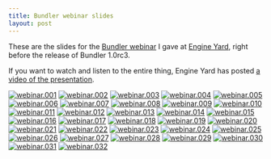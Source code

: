 ```yaml
---
title: Bundler webinar slides
layout: post
---
```

These are the slides for the [Bundler webinar](http://www.engineyard.com/video/13917022) I gave at [Engine Yard](http://engineyard.com), right before the release of Bundler 1.0rc3.

If you want to watch and listen to the entire thing,  Engine Yard has posted [a video of the presentation](http://www.engineyard.com/video/13917022).

<a href="webinar.001.jpg" rel="facebox" class="image"><img src="webinar.001.jpg" alt="webinar.001"></a>
<a href="webinar.002.jpg" rel="facebox" class="image"><img src="webinar.002.jpg" alt="webinar.002"></a>
<a href="webinar.003.jpg" rel="facebox" class="image"><img src="webinar.003.jpg" alt="webinar.003"></a>
<a href="webinar.004.jpg" rel="facebox" class="image"><img src="webinar.004.jpg" alt="webinar.004"></a>
<a href="webinar.005.jpg" rel="facebox" class="image"><img src="webinar.005.jpg" alt="webinar.005"></a>
<a href="webinar.006.jpg" rel="facebox" class="image"><img src="webinar.006.jpg" alt="webinar.006"></a>
<a href="webinar.007.jpg" rel="facebox" class="image"><img src="webinar.007.jpg" alt="webinar.007"></a>
<a href="webinar.008.jpg" rel="facebox" class="image"><img src="webinar.008.jpg" alt="webinar.008"></a>
<a href="webinar.009.jpg" rel="facebox" class="image"><img src="webinar.009.jpg" alt="webinar.009"></a>
<a href="webinar.010.jpg" rel="facebox" class="image"><img src="webinar.010.jpg" alt="webinar.010"></a>
<a href="webinar.011.jpg" rel="facebox" class="image"><img src="webinar.011.jpg" alt="webinar.011"></a>
<a href="webinar.012.jpg" rel="facebox" class="image"><img src="webinar.012.jpg" alt="webinar.012"></a>
<a href="webinar.013.jpg" rel="facebox" class="image"><img src="webinar.013.jpg" alt="webinar.013"></a>
<a href="webinar.014.jpg" rel="facebox" class="image"><img src="webinar.014.jpg" alt="webinar.014"></a>
<a href="webinar.015.jpg" rel="facebox" class="image"><img src="webinar.015.jpg" alt="webinar.015"></a>
<a href="webinar.016.jpg" rel="facebox" class="image"><img src="webinar.016.jpg" alt="webinar.016"></a>
<a href="webinar.017.jpg" rel="facebox" class="image"><img src="webinar.017.jpg" alt="webinar.017"></a>
<a href="webinar.018.jpg" rel="facebox" class="image"><img src="webinar.018.jpg" alt="webinar.018"></a>
<a href="webinar.019.jpg" rel="facebox" class="image"><img src="webinar.019.jpg" alt="webinar.019"></a>
<a href="webinar.020.jpg" rel="facebox" class="image"><img src="webinar.020.jpg" alt="webinar.020"></a>
<a href="webinar.021.jpg" rel="facebox" class="image"><img src="webinar.021.jpg" alt="webinar.021"></a>
<a href="webinar.022.jpg" rel="facebox" class="image"><img src="webinar.022.jpg" alt="webinar.022"></a>
<a href="webinar.023.jpg" rel="facebox" class="image"><img src="webinar.023.jpg" alt="webinar.023"></a>
<a href="webinar.024.jpg" rel="facebox" class="image"><img src="webinar.024.jpg" alt="webinar.024"></a>
<a href="webinar.025.jpg" rel="facebox" class="image"><img src="webinar.025.jpg" alt="webinar.025"></a>
<a href="webinar.026.jpg" rel="facebox" class="image"><img src="webinar.026.jpg" alt="webinar.026"></a>
<a href="webinar.027.jpg" rel="facebox" class="image"><img src="webinar.027.jpg" alt="webinar.027"></a>
<a href="webinar.028.jpg" rel="facebox" class="image"><img src="webinar.028.jpg" alt="webinar.028"></a>
<a href="webinar.029.jpg" rel="facebox" class="image"><img src="webinar.029.jpg" alt="webinar.029"></a>
<a href="webinar.030.jpg" rel="facebox" class="image"><img src="webinar.030.jpg" alt="webinar.030"></a>
<a href="webinar.031.jpg" rel="facebox" class="image"><img src="webinar.031.jpg" alt="webinar.031"></a>
<a href="webinar.032.jpg" rel="facebox" class="image"><img src="webinar.032.jpg" alt="webinar.032"></a>
